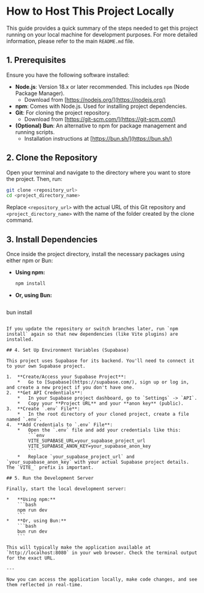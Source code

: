 # How to Host This Project Locally

This guide provides a quick summary of the steps needed to get this project running on your local machine for development purposes. For more detailed information, please refer to the main `README.md` file.

## 1. Prerequisites

Ensure you have the following software installed:

*   **Node.js**: Version 18.x or later recommended. This includes `npm` (Node Package Manager).
    *   Download from [https://nodejs.org/](https://nodejs.org/)
*   **npm**: Comes with Node.js. Used for installing project dependencies.
*   **Git**: For cloning the project repository.
    *   Download from [https://git-scm.com/](https://git-scm.com/)
*   **(Optional) Bun**: An alternative to npm for package management and running scripts.
    *   Installation instructions at [https://bun.sh/](https://bun.sh/)

## 2. Clone the Repository

Open your terminal and navigate to the directory where you want to store the project. Then, run:

```bash
git clone <repository_url>
cd <project_directory_name>
```
Replace `<repository_url>` with the actual URL of this Git repository and `<project_directory_name>` with the name of the folder created by the clone command.

## 3. Install Dependencies

Once inside the project directory, install the necessary packages using either npm or Bun:

*   **Using npm:**
    ```bash
    npm install
    ```
*   **Or, using Bun:**
    ```bash
bun install
```

If you update the repository or switch branches later, run `npm install` again so that new dependencies (like Vite plugins) are installed.

## 4. Set Up Environment Variables (Supabase)

This project uses Supabase for its backend. You'll need to connect it to your own Supabase project.

1.  **Create/Access your Supabase Project**:
    *   Go to [Supabase](https://supabase.com/), sign up or log in, and create a new project if you don't have one.
2.  **Get API Credentials**:
    *   In your Supabase project dashboard, go to `Settings` -> `API`.
    *   Copy your **Project URL** and your **anon key** (public).
3.  **Create `.env` File**:
    *   In the root directory of your cloned project, create a file named `.env`.
4.  **Add Credentials to `.env` File**:
    *   Open the `.env` file and add your credentials like this:
        ```env
        VITE_SUPABASE_URL=your_supabase_project_url
        VITE_SUPABASE_ANON_KEY=your_supabase_anon_key
        ```
    *   Replace `your_supabase_project_url` and `your_supabase_anon_key` with your actual Supabase project details. The `VITE_` prefix is important.

## 5. Run the Development Server

Finally, start the local development server:

*   **Using npm:**
    ```bash
    npm run dev
    ```
*   **Or, using Bun:**
    ```bash
    bun run dev
    ```

This will typically make the application available at `http://localhost:8080` in your web browser. Check the terminal output for the exact URL.

---

Now you can access the application locally, make code changes, and see them reflected in real-time.
